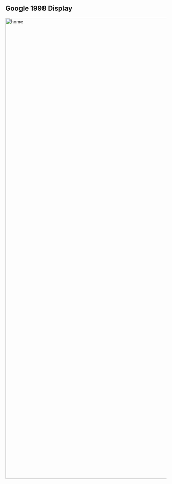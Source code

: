 ## Google 1998 Display

<img width="1438" alt="home" src="https://user-images.githubusercontent.com/80620802/191488943-76d2289e-f96d-4b9e-bb1f-5ef521e86b82.png">
